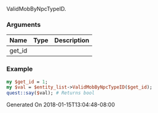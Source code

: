 ValidMobByNpcTypeID.
### Arguments
**Name**|**Type**|**Description**
:---|:---|:---
get_id||

### Example

```perl
my $get_id = 1;
my $val = $entity_list->ValidMobByNpcTypeID($get_id);
quest::say($val); # Returns bool
```


Generated On 2018-01-15T13:04:48-08:00